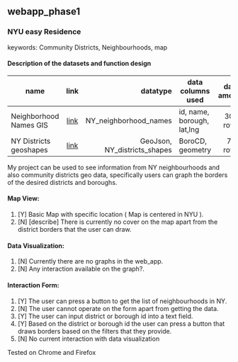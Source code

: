 ## webapp_phase1

### NYU easy Residence

keywords: Community Districts, Neighbourhoods, map

#### Description of the datasets and function design

| name | link | datatype | data columns used | data amount |
| ---- |:----:| --------:| ----------------- |:-----------:| 
|Neighborhood Names GIS |	[link](https://catalog.data.gov/dataset/neighborhood-names-gis) | NY_neighborhood_names	| id, name, borough, lat,lng |	300 rows |
|NY Districts geoshapes |	[link](http://services5.arcgis.com/GfwWNkhOj9bNBqoJ/arcgis/rest/services/nycd/FeatureServer/0/query?where=1=1&outFields=*&outSR=4326&f=geojson) |	GeoJson, NY_districts_shapes | BoroCD, geometry	| 71 rows

My project can be used to see information from NY neighbourhoods and also community districts geo data, specifically users can graph the borders of the desired districts and boroughs.

#### Map View:

1. [Y] Basic Map with specific location ( Map is centered in NYU ).
2. [N] [describe] There is currently no cover on the map apart from the district borders that the user can draw.

#### Data Visualization:

1. [N] Currently there are no graphs in the web_app.
2. [N] Any interaction available on the graph?.

#### Interaction Form:

1. [Y] The user can press a button to get the list of neighbourhoods in NY. 
2. [N] The user cannot operate on the form apart from getting the data.
3. [Y] The user can input district or borough id into a text field. 
4. [Y] Based on the district or borough id the user can press a button that draws borders based on the filters that they provide.
5. [N] No current interaction with data visualization

Tested on Chrome and Firefox

